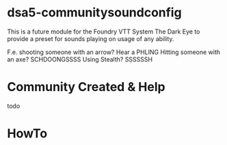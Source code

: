 # dsa5-communitysoundconfig

This is a future module for the Foundry VTT System The Dark Eye to provide a preset for sounds playing on usage of any ability.

F.e. shooting someone with an arrow? Hear a PHLING
Hitting someone with an axe? SCHDOONGSSSS
Using Stealth? SSSSSSH

# Community Created & Help
todo

# HowTo
